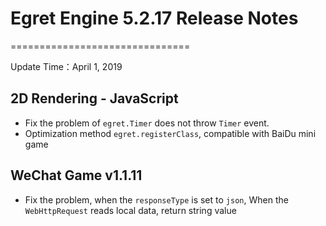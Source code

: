 # Egret Engine 5.2.17 Release Notes

===============================

Update Time：April 1, 2019

## 2D Rendering - JavaScript
* Fix the problem of `egret.Timer` does not throw `Timer` event.
* Optimization method `egret.registerClass`, compatible with BaiDu mini game

## WeChat Game v1.1.11
* Fix the problem, when the `responseType` is set to `json`, When the `WebHttpRequest` reads local data, return string value

